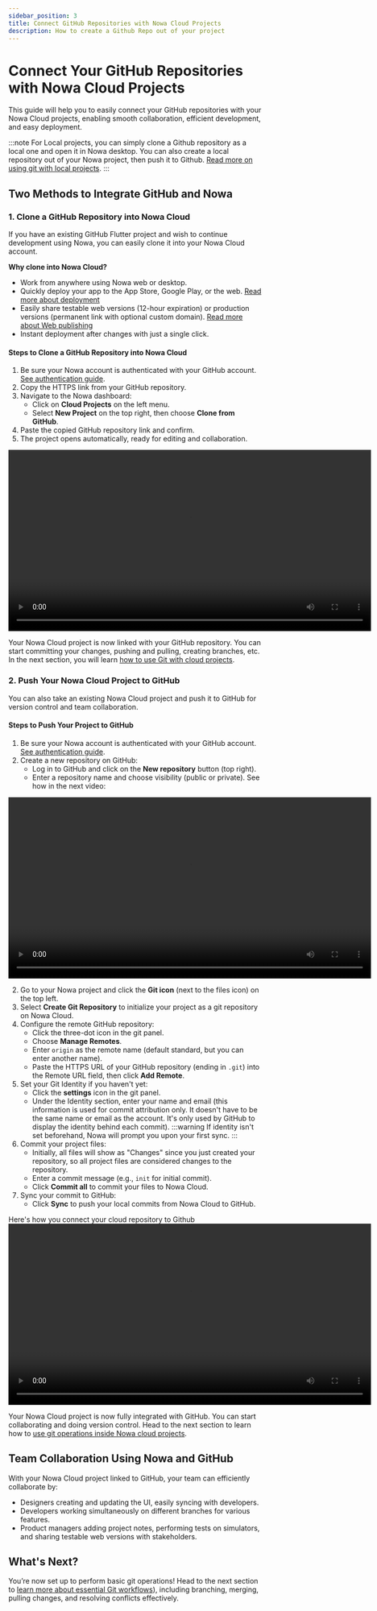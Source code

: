 ```yaml
---
sidebar_position: 3
title: Connect GitHub Repositories with Nowa Cloud Projects
description: How to create a Github Repo out of your project
---
```


# Connect Your GitHub Repositories with Nowa Cloud Projects

This guide will help you to easily connect your GitHub repositories with your Nowa Cloud projects, enabling smooth collaboration, efficient development, and easy deployment.

:::note
For Local projects, you can simply clone a Github repository as a local one and open it in Nowa desktop. You can also create a local repository out of your Nowa project, then push it to Github. [Read more on using git with local projects](./git-local.md).
:::

## Two Methods to Integrate GitHub and Nowa

### 1. Clone a GitHub Repository into Nowa Cloud

If you have an existing GitHub Flutter project and wish to continue development using Nowa, you can easily clone it into your Nowa Cloud account.

**Why clone into Nowa Cloud?**

- Work from anywhere using Nowa web or desktop.
- Quickly deploy your app to the App Store, Google Play, or the web. [Read more about deployment](./intro-git.md)
- Easily share testable web versions (12-hour expiration) or production versions (permanent link with optional custom domain). [Read more about Web publishing](../../deployment/web-deploy.mdx)
- Instant deployment after changes with just a single click.

#### Steps to Clone a GitHub Repository into Nowa Cloud

1. Be sure your Nowa account is authenticated with your GitHub account. [See authentication guide](./token-github.md).
2. Copy the HTTPS link from your GitHub repository.
3. Navigate to the Nowa dashboard:
    - Click on **Cloud Projects** on the left menu.
    - Select **New Project** on the top right, then choose **Clone from GitHub**.
4. Paste the copied GitHub repository link and confirm.
5. The project opens automatically, ready for editing and collaboration.


<video controls width="720">
  <source src="/img/git/clone_github_cloud.mp4" type="video/mp4" />
  Your browser does not support the video tag.
</video>


Your Nowa Cloud project is now linked with your GitHub repository. You can start committing your changes, pushing and pulling, creating branches, etc. In the next section, you will learn [how to use Git with cloud projects](./git-operations-cloud.md).

### 2. Push Your Nowa Cloud Project to GitHub

You can also take an existing Nowa Cloud project and push it to GitHub for version control and team collaboration.

#### Steps to Push Your Project to GitHub

1. Be sure your Nowa account is authenticated with your GitHub account. [See authentication guide](./git-local.md).
2. Create a new repository on GitHub:
    - Log in to GitHub and click on the **New repository** button (top right).
    - Enter a repository name and choose visibility (public or private). See how in the next video:

<video controls width="720">
  <source src="/img/git/create_repo_github.mp4" type="video/mp4" />
  Your browser does not support the video tag.
</video>

2. Go to your Nowa project and click the **Git icon** (next to the files icon) on the top left.
3. Select **Create Git Repository** to initialize your project as a git repository on Nowa Cloud.
4. Configure the remote GitHub repository:
    - Click the three-dot icon in the git panel.
    - Choose **Manage Remotes**.
    - Enter `origin` as the remote name (default standard, but you can enter another name).
    - Paste the HTTPS URL of your GitHub repository (ending in `.git`) into the Remote URL field, then click **Add Remote**.
5. Set your Git Identity if you haven't yet:
    - Click the **settings** icon in the git panel.
    - Under the Identity section, enter your name and email (this information is used for commit attribution only. It doesn't have to be the same name or email as the account. It's only used by GitHub to display the identity behind each commit).
    :::warning 
    If identity isn't set beforehand, Nowa will prompt you upon your first sync.
    :::
6. Commit your project files:
    - Initially, all files will show as "Changes" since you just created your repository, so all project files are considered changes to the repository. 
    - Enter a commit message (e.g., `init` for initial commit).
    - Click **Commit all** to commit your files to Nowa Cloud.
7. Sync your commit to GitHub:
    - Click **Sync** to push your local commits from Nowa Cloud to GitHub. 

Here's how you connect your cloud repository to Github 
<video controls width="720">
  <source src="/img/git/push_cloud_to_remote.mp4" type="video/mp4" />
  Your browser does not support the video tag.
</video>


Your Nowa Cloud project is now fully integrated with GitHub. You can start collaborating and doing version control. Head to the next section to learn how to [use git operations inside Nowa cloud projects](./git-operations-cloud.md).

## Team Collaboration Using Nowa and GitHub

With your Nowa Cloud project linked to GitHub, your team can efficiently collaborate by:

- Designers creating and updating the UI, easily syncing with developers.
- Developers working simultaneously on different branches for various features.
- Product managers adding project notes, performing tests on simulators, and sharing testable web versions with stakeholders.

## What's Next?

You’re now set up to perform basic git operations! Head to the next section to [learn more about essential Git workflows](./git-operations-cloud.md)), including branching, merging, pulling changes, and resolving conflicts effectively.

